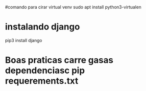 #comando para cirar virtual venv
sudo apt install python3-virtualen

# instalando django
pip3 install django

# Boas praticas carre gasas dependenciasc pip requerements.txt
